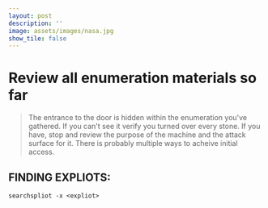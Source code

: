 ```yaml
---
layout: post
description: ''
image: assets/images/nasa.jpg
show_tile: false
---
```


# Review all enumeration materials so far
> The entrance to the door is hidden within the enumeration you've gathered. If you can't see it verify you turned over every stone. If you have, stop and review the purpose of the machine and the attack surface for it. There is probably multiple ways to acheive initial access.

## FINDING EXPLIOTS:

```
searchspliot -x <expliot>
```
